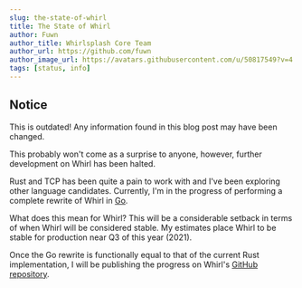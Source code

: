 ```yaml
---
slug: the-state-of-whirl
title: The State of Whirl
author: Fuwn
author_title: Whirlsplash Core Team
author_url: https://github.com/fuwn
author_image_url: https://avatars.githubusercontent.com/u/50817549?v=4
tags: [status, info]
---
```


## Notice
This is outdated! Any information found in this blog post may have been changed.

This probably won't come as a surprise to anyone, however, further development
on Whirl has been halted.

Rust and TCP has been quite a pain to work with and I've been exploring other
language candidates. Currently, I'm in the progress of performing a complete
rewrite of Whirl in [Go](https://golang.org/).

What does this mean for Whirl? This will be a considerable setback in terms of
when Whirl will be considered stable. My estimates place Whirl to be stable for
production near Q3 of this year (2021).

Once the Go rewrite is functionally equal to that of the current Rust
implementation, I will be publishing the progress on Whirl's
[GitHub repository](https://github.com/Whirlsplash/whirl).
